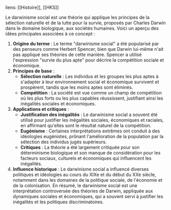 liens: [[Histoire]], [[HKS]]

Le darwinisme social est une théorie qui applique les principes de la sélection naturelle et de la lutte pour la survie, proposés par Charles Darwin dans le domaine biologique, aux sociétés humaines. Voici un aperçu des idées principales associées à ce concept :
1. **Origine du terme** : Le terme "darwinisme social" a été popularisé par des penseurs comme Herbert Spencer, bien que Darwin lui-même n'ait pas appliqué ses théories de cette manière. Spencer a utilisé l'expression "survie du plus apte" pour décrire la compétition sociale et économique.
2. **Principes de base** :
   - **Sélection naturelle** : Les individus et les groupes les plus aptes à s'adapter à leur environnement social et économique survivent et prospèrent, tandis que les moins aptes sont éliminés.
   - **Compétition** : La société est vue comme un champ de compétition où les plus forts ou les plus capables réussissent, justifiant ainsi les inégalités sociales et économiques.
3. **Applications et critiques** :
   - **Justification des inégalités** : Le darwinisme social a souvent été utilisé pour justifier les inégalités sociales, économiques et raciales, en affirmant qu'elles sont le résultat naturel de la compétition.
   - **Eugénisme** : Certaines interprétations extrêmes ont conduit à des idéologies eugénistes, prônant l'amélioration de la population par la sélection des individus jugés supérieurs.
   - **Critiques** : La théorie a été largement critiquée pour son déterminisme biologique et son manque de considération pour les facteurs sociaux, culturels et économiques qui influencent les inégalités.
4. **Influence historique** : Le darwinisme social a influencé diverses politiques et idéologies au cours du XIXe et du début du XXe siècle, notamment dans les domaines de la politique sociale, de l'économie et de la colonisation.
En résumé, le darwinisme social est une interprétation controversée des théories de Darwin, appliquée aux dynamiques sociales et économiques, qui a souvent servi à justifier les inégalités et les politiques discriminatoires.